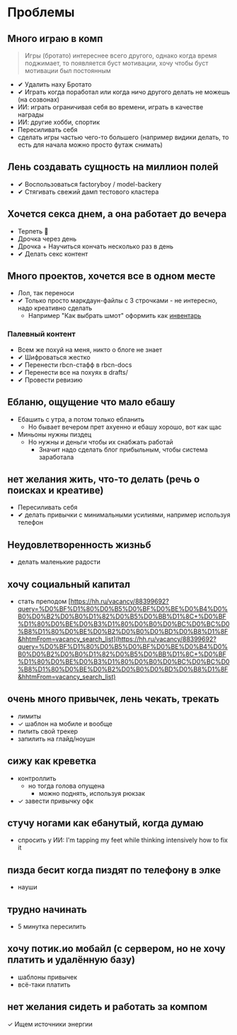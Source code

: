 # Проблемы

## Много играю в комп

> Игры (бротато) интереснее всего другого, однако когда время поджимает, то появляется буст мотивации, хочу чтобы буст
> мотивации был постоянным

- ✔ Удалить наху Бротато
- ✔ Играть когда поработал или когда ничо другого делать не можешь (на созвонах)
- ИИ: играть ограничивая себя во времени, играть в качестве награды
- ИИ: другие хобби, спортик
- Пересиливать себя
- сделать игры частью чего-то большего (например видики делать, то есть для начала можно просто футаж снимать)

## Лень создавать сущность на миллион полей

- ✔ Воспользоваться factoryboy / model-backery
- ✔ Стягивать свежий дамп тестового кластера

## Хочется секса днем, а она работает до вечера

- Терпеть 🥶
- Дрочка через день
- Дрочка + Научиться кончать несколько раз в день
- ✔ Делать секс контент

## Много проектов, хочется все в одном месте

- Лол, так переноси
- ✔ Только просто маркдаун-файлы с 3 строчками - не интересно, надо креативно сделать
    - Например "Как выбрать шмот" оформить как [инвентарь](https://potyk.io/notes/motivation-gamification)

### Палевный контент

- Всем же похуй на меня, никто о блоге не знает
- ✔ Шифроваться жестко
- ✔ Перенести rbcn-стафф в rbcn-docs
- ✔ Перенести все на похуях в drafts/
- ✔ Провести ревизию

## Ебланю, ощущение что мало ебашу

- Ебашить с утра, а потом только ебланить
    - Но бывает вечером прет ахуенно и ебашу хорошо, вот как щас
- Миньоны нужны пиздец
    - Но нужны и деньги чтобы их снабжать работай
        - Значит надо сделать блог прибыльным, чтобы система заработала

## нет желания жить, что-то делать (речь о поисках и креативе)

- Пересиливать себя
- ✔ делать привычки с минимальными усилиями, например используя телефон

## Неудовлетворенность жизньб

- делать маленькие радости

## хочу социальный капитал

- стать
  преподом [https://hh.ru/vacancy/88399692?query=%D0%BF%D1%80%D0%B5%D0%BF%D0%BE%D0%B4%D0%B0%D0%B2%D0%B0%D1%82%D0%B5%D0%BB%D1%8C+%D0%BF%D1%80%D0%BE%D0%B3%D1%80%D0%B0%D0%BC%D0%BC%D0%B8%D1%80%D0%BE%D0%B2%D0%B0%D0%BD%D0%B8%D1%8F&hhtmFrom=vacancy_search_list](https://hh.ru/vacancy/88399692?query=%D0%BF%D1%80%D0%B5%D0%BF%D0%BE%D0%B4%D0%B0%D0%B2%D0%B0%D1%82%D0%B5%D0%BB%D1%8C+%D0%BF%D1%80%D0%BE%D0%B3%D1%80%D0%B0%D0%BC%D0%BC%D0%B8%D1%80%D0%BE%D0%B2%D0%B0%D0%BD%D0%B8%D1%8F&hhtmFrom=vacancy_search_list)

## очень много привычек, лень чекать, трекать

- лимиты
- ✓ шаблон на мобиле и вообще
- пилить свой трекер
- запилить на глайд/ноушн

## сижу как креветка

- контроллить
  - но тогда голова опущена
    - можно поднять, используя рюкзак
- ✓ завести привычку офк

## стучу ногами как ебанутый, когда думаю

- спросить у ИИ: I'm tapping my feet while thinking intensively how to fix it

## пизда бесит когда пиздят по телефону в элке

- науши

## трудно начинать

- 5 минутка пересилить

## хочу потик.ио мобайл (с сервером, но не хочу платить и удалённую базу)

- шаблоны привычек
- всё-таки платить 

## нет желания сидеть и работать за компом

✓ Ищем источники энергии